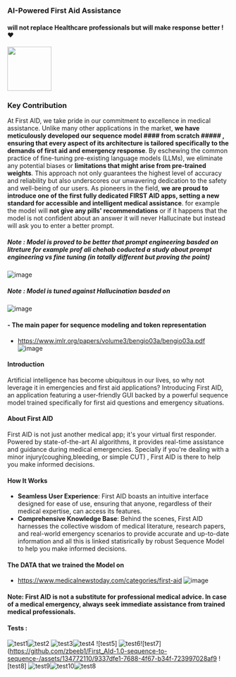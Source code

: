 ### AI-Powered First Aid Assistance         
#### will not replace  Healthcare professionals but will make response better ! :heart:

<img src="https://github.com/zbeeb1/Firs_AId-1.0-sequence-to-sequence-/assets/134772110/805dd34e-f7c1-4f39-bf91-ade0d906398e" width="100">

### Key Contribution  
At First AID, we take pride in our commitment to excellence in medical assistance. Unlike many other applications in the market, **we have meticulously developed our sequence model #### from scratch ##### , ensuring that every aspect of its architecture is tailored specifically to the demands of first aid and emergency response**. By eschewing the common practice of fine-tuning pre-existing language models (LLMs), we eliminate any potential biases or **limitations that might arise from pre-trained weights**. This approach not only guarantees the highest level of accuracy and reliability but also underscores our unwavering dedication to the safety and well-being of our users. As pioneers in the field, **we are proud to introduce one of the first fully dedicated FIRST AID apps, setting a new standard for accessible and intelligent medical assistance**.     for example the model will **not give any pills' recommendations** or if it happens that the model is not confident about an answer it will never Hallucinate but instead will ask you to enter a better prompt.
##### Note : Model is proved to be better that prompt engineering basded on litreture for example prof ali chehab coducted a study about prompt engineering vs fine tuning (in totally different but proving the point)

![image](https://github.com/zbeeb1/Firs_AId-1.0/assets/134772110/b4541e96-a4b5-48b8-b10f-197b686079aa)


##### Note : Model is tuned against Hallucination basded on 
![image](https://github.com/zbeeb1/First_AId-1.0-sequence-to-sequence-/assets/134772110/17428b43-9816-4ca2-ba6c-336e2aab7e01)


#### - **The main paper for sequence modeling and token representation**
- https://www.jmlr.org/papers/volume3/bengio03a/bengio03a.pdf
![image](https://github.com/zbeeb1/Firs_AId-1.0-sequence-to-sequence-/assets/134772110/c5279ec1-5d92-4568-a567-3cc99909058d)
#### Introduction

Artificial intelligence has become ubiquitous in our lives, so why not leverage it in emergencies and first aid applications? Introducing First AID, an application featuring a user-friendly GUI backed by a powerful sequence model trained specifically for first aid questions and emergency situations.

#### About First AID

First AID is not just another medical app; it's your virtual first responder. Powered by state-of-the-art AI algorithms, it provides real-time assistance and guidance during medical emergencies. Specially if  you're dealing with a minor injury(coughing,bleeding, or simple CUT) , First AID is there to help you make informed decisions.

#### How It Works

- **Seamless User Experience**: First AID boasts an intuitive interface designed for ease of use, ensuring that anyone, regardless of their medical expertise, can access its features.
- **Comprehensive Knowledge Base**: Behind the scenes, First AID harnesses the collective wisdom of medical literature, research papers, and real-world emergency scenarios to provide accurate and up-to-date information and all this is linked statisrically by robust Sequence Model to help you make informed decisions.
#### The DATA that we trained the Model on 
- https://www.medicalnewstoday.com/categories/first-aid
![image](https://github.com/zbeeb1/Firs_AId-1.0/assets/134772110/c26075db-731f-40cb-9df3-37b99e6aa961)
#### Note: First AID is not a substitute for professional medical advice. In case of a medical emergency, always seek immediate assistance from trained medical professionals.  
#### Tests :  
![test1](https://github.com/zbeeb1/First_AId-1.0-sequence-to-sequence-/assets/134772110/3623a634-175a-4969-9b30-e7f172febe43)![test2](https://github.com/zbeeb1/First_AId-1.0-sequence-to-sequence-/assets/134772110/2da2f9d0-1270-47e5-a22e-0c422f95b4ab) ![test3](https://github.com/zbeeb1/First_AId-1.0-sequence-to-sequence-/assets/134772110/3576c249-0502-419b-a456-fc2990aa0384)![test4](https://github.com/zbeeb1/First_AId-1.0-sequence-to-sequence-/assets/134772110/ab294561-ee32-47c3-a20f-913b18cae80c) ![test5] ![test6](https://github.com/zbeeb1/First_AId-1.0-sequence-to-sequence-/assets/134772110/2eb8f26f-1c63-4849-9b5e-51f23f23815e)![test7](https://github.com/zbeeb1/First_AId-1.0-sequence-to-sequence-/assets/134772110/9337dfe1-7688-4f67-b34f-723997028af9 ![test8] ![test9](https://github.com/zbeeb1/First_AId-1.0-sequence-to-sequence-/assets/134772110/7a57256d-2e88-4b20-a980-3e5568291d75)![test10](https://github.com/zbeeb1/First_AId-1.0-sequence-to-sequence-/assets/134772110/6c0819cf-7aff-4503-92fe-f39c55040328)![test8](https://github.com/zbeeb1/First_AId-1.0-sequence-to-sequence-/assets/134772110/b0f06c03-6a3f-4860-aed6-ce4fa55c8253)






